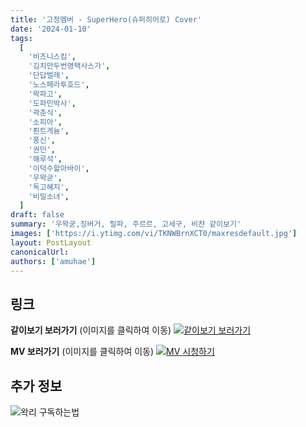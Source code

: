 ```yaml
---
title: '고정멤버 - SuperHero(슈퍼히어로) Cover'
date: '2024-01-10'
tags:
  [
    '비즈니스킴',
    '김치만두번영택사스가',
    '단답벌레',
    '노스페라투호드',
    '왁파고',
    '도파민박사',
    '곽춘식',
    '소피아',
    '뢴트게늄',
    '풍신',
    '권민',
    '해루석',
    '이덕수할아바이',
    '우왁굳',
    '독고혜지',
    '비밀소녀',
  ]
draft: false
summary: '우왁굳,징버거, 릴파, 주르르, 고세구, 비챤 같이보기'
images: ['https://i.ytimg.com/vi/TKNWBrnXCT0/maxresdefault.jpg']
layout: PostLayout
canonicalUrl:
authors: ['amuhae']
---
```


## 링크

**같이보기 보러가기** (이미지를 클릭하여 이동)
[![같이보기 보러가기](../static/images/logo.png)](https://cafe.naver.com/steamindiegame/14405883)

**MV 보러가기** (이미지를 클릭하여 이동)
[![MV 시청하기](https://i.ytimg.com/vi/TKNWBrnXCT0/maxresdefault.jpg)](https://youtu.be/TKNWBrnXCT0?si=Adelmi9TW38g05Qn)

## 추가 정보

![왁리 구독하는법](../static/images/sub.gif)
